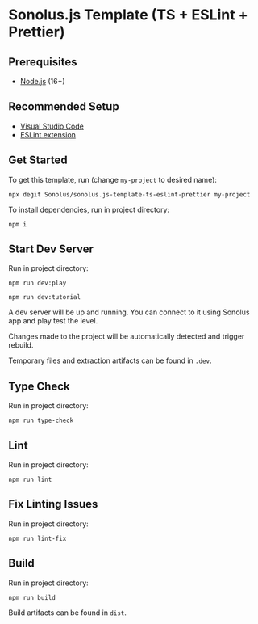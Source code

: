 # Sonolus.js Template (TS + ESLint + Prettier)

## Prerequisites

-   [Node.js](https://nodejs.org) (16+)

## Recommended Setup

-   [Visual Studio Code](https://code.visualstudio.com)
-   [ESLint extension](https://marketplace.visualstudio.com/items?itemName=dbaeumer.vscode-eslint)

## Get Started

To get this template, run (change `my-project` to desired name):

```
npx degit Sonolus/sonolus.js-template-ts-eslint-prettier my-project
```

To install dependencies, run in project directory:

```
npm i
```

## Start Dev Server

Run in project directory:

```
npm run dev:play
```

```
npm run dev:tutorial
```

A dev server will be up and running. You can connect to it using Sonolus app and play test the level.

Changes made to the project will be automatically detected and trigger rebuild.

Temporary files and extraction artifacts can be found in `.dev`.

## Type Check

Run in project directory:

```
npm run type-check
```

## Lint

Run in project directory:

```
npm run lint
```

## Fix Linting Issues

Run in project directory:

```
npm run lint-fix
```

## Build

Run in project directory:

```
npm run build
```

Build artifacts can be found in `dist`.
